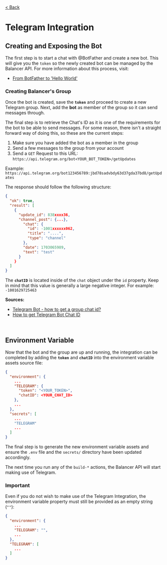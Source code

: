 [< Back](../../README.md)

# Telegram Integration

## Creating and Exposing the Bot

The first step is to start a chat with @BotFather and create a new bot. This will give you the `token` so the newly created bot can be managed by the Balancer API. For more information about this process, visit:

- [From BotFather to 'Hello World'](https://core.telegram.org/bots/tutorial)


### Creating Balancer's Group

Once the bot is created, save the **`token`** and proceed to create a new Telegram group. Next, add the **bot** as member of the group so it can send messages through.

The final step is to retrieve the Chat's ID as it is one of the requirements for the bot to be able to send messages. For some reason, there isn't a straight forward way of doing this, so these are the current steps:

1) Make sure you have added the bot as a member in the group
2) Send a few messages to the group from your account
3) Send a `GET` Request to this URL: `https://api.telegram.org/bot<YOUR_BOT_TOKEN>/getUpdates`

Example: `https://api.telegram.org/bot123456789:jbd78sadvbdy63d37gda37bd8/getUpdates`

The response should follow the following structure:

```json
{
  "ok": true,
  "result": [
    {
      "update_id": 838xxxx36,
      "channel_post": {...},
        "chat": {
          "id": -1001xxxxxx062,
          "title": "....",
          "type": "channel"
        },
        "date": 1703065989,
        "text": "test"
      }
    }
  ]
}
```

The **`chatID`** is located inside of the `chat` object under the `id` property. Keep in mind that this value is generally a large negative integer. For example: `-1001629725463`

**Sources:**
- [Telegram Bot - how to get a group chat id?](https://stackoverflow.com/questions/32423837/telegram-bot-how-to-get-a-group-chat-id)
- [How to get Telegram Bot Chat ID](https://gist.github.com/nafiesl/4ad622f344cd1dc3bb1ecbe468ff9f8a)


<br/>

## Environment Variable

Now that the bot and the group are up and running, the integration can be completed by adding the **`token`** and  **`chatID`** into the environment variable assets source file:

```json
{
  "environment": {
    ...
    "TELEGRAM": {
      "token": "<YOUR_TOKEN>",
      "chatID": <YOUR_CHAT_ID>
    },
    ...
  },
  "secrets": [
    ...
    "TELEGRAM"
    ...
  ]
}
```

The final step is to generate the new environment variable assets and ensure the `.env` file and the `secrets/` directory have been updated accordingly.

The next time you run any of the `build-*` actions, the Balancer API will start making use of Telegram.

### Important

Even if you do not wish to make use of the Telegram Integration, the environment variable property must still be provided as an empty string (`""`):

```json
{
  "environment": {
    ...
    "TELEGRAM": "",
    ...
  },
  "TELEGRAM": [
    ...
  ]
}
```